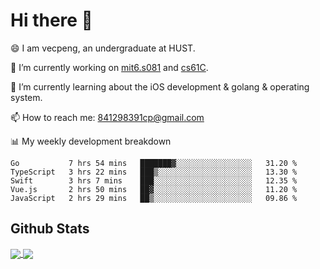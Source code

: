
# Hi there 👋
😄 I am vecpeng, an undergraduate at HUST.

🔭 I’m currently working on [mit6.s081](https://pdos.csail.mit.edu/6.S081/2020/) and [cs61C](https://inst.eecs.berkeley.edu/~cs61c/fa21/).

🌱 I’m currently learning about the iOS development & golang & operating system.

📫 How to reach me: 841298391cp@gmail.com

📊 My weekly development breakdown
<!--START_SECTION:waka-->
```text
Go           7 hrs 54 mins   ███████▓░░░░░░░░░░░░░░░░░   31.20 % 
TypeScript   3 hrs 22 mins   ███▒░░░░░░░░░░░░░░░░░░░░░   13.30 % 
Swift        3 hrs 7 mins    ███░░░░░░░░░░░░░░░░░░░░░░   12.35 % 
Vue.js       2 hrs 50 mins   ██▓░░░░░░░░░░░░░░░░░░░░░░   11.20 % 
JavaScript   2 hrs 29 mins   ██▒░░░░░░░░░░░░░░░░░░░░░░   09.86 % 
```
<!--END_SECTION:waka-->

## Github Stats
<a href="https://github.com/anuraghazra/github-readme-stats">
  <img align="center" src="https://github-readme-stats.vercel.app/api?username=vecpeng&count_private=true&hide=stars" />
</a>
<a href="https://github.com/anuraghazra/convoychat">
  <img align="center" src="https://github-readme-stats.vercel.app/api/top-langs/?username=vecpeng&layout=compact" />
</a>
